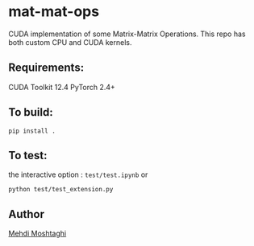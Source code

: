 # mat-mat-ops
CUDA implementation of some Matrix-Matrix Operations.
This repo has both custom CPU and CUDA kernels.

## Requirements:
CUDA Toolkit 12.4
PyTorch 2.4+

## To build:
```
pip install .
```

## To test:
the interactive option : `test/test.ipynb`
or
```
python test/test_extension.py
```

## Author

[Mehdi Moshtaghi](https://github.com/MMoshtaghi)
